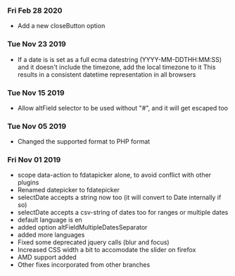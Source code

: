 ### Fri Feb 28 2020
- Add a new closeButton option

### Tue Nov 23 2019
- If a date is is set as a full ecma datestring (YYYY-MM-DDTHH:MM:SS) and
  it doesn't include the timezone, add the local timezone to it
  This results in a consistent datetime representation in all browsers

### Tue Nov 15 2019
- Allow altField selector to be used without "#", and it will get escaped too

### Tue Nov 05 2019
- Changed the supported format to PHP format

### Fri Nov 01 2019 
- scope data-action to fdatapicker alone, to avoid conflict with other plugins
- Renamed datepicker to fdatepicker
- selectDate accepts a string now too (it will convert to Date internally if so)
- selectDate accepts a csv-string of dates too for ranges or multiple dates
- default language is en
- added option altFieldMultipleDatesSeparator
- added more languages
- Fixed some deprecated jquery calls (blur and focus)
- Increased CSS width a bit to accomodate the slider on firefox
- AMD support added
- Other fixes incorporated from other branches
